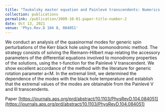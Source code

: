 ```yaml
---
title: "Teukolsky master equation and Painlevé transcendents: Numerics and extremal limit"
collection: publications
permalink: /publication/2009-10-01-paper-title-number-2
date: Oct 13, 2021
venue: 'Phys.Rev.D 104 8, 084051'
---
```

 
We conduct an analysis of the quasinormal modes for generic spin perturbations of the Kerr black hole using the isomonodromic method. The strategy consists of solving the Riemann-Hilbert map relating the accessory parameters of the differential equations involved to monodromy properties of the solutions, using the τ-function for the Painlevé V transcendent. We show excellent accordance of the method with the literature for generic rotation parameter a<M. In the extremal limit, we determined the dependence of the modes with the black hole temperature and establish that the extremal values of the modes are obtainable from the Painlevé V and III transcendents.

Paper [https://journals.aps.org/prd/abstract/10.1103/PhysRevD.104.084051](https://journals.aps.org/prd/abstract/10.1103/PhysRevD.104.084051)
